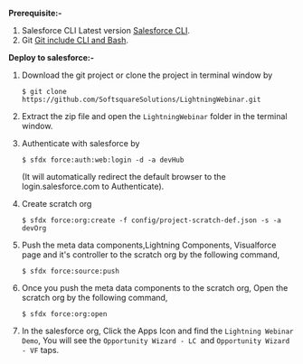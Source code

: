
**Prerequisite:-**
   
   1. Salesforce CLI Latest version [Salesforce CLI](https://developer.salesforce.com/tools/sfdxcli/).
   2. Git [Git include CLI and Bash](https://git-scm.com/downloads).

**Deploy to salesforce:-**

   1. Download the git project or clone the project in terminal window by

      ```$ git clone https://github.com/SoftsquareSolutions/LightningWebinar.git```

   2. Extract the zip file and open the `LightningWebinar` folder in the terminal window.

   3. Authenticate with salesforce by

      ```$ sfdx force:auth:web:login -d -a devHub```

      (It will automatically redirect the default browser to the login.salesforce.com to Authenticate).

   4. Create scratch org

      ```$ sfdx force:org:create -f config/project-scratch-def.json -s -a devOrg```


   5. Push the meta data components,Lightning Components, Visualforce page and it's controller to the scratch org by the following command,

      ```$ sfdx force:source:push```


   6. Once you push the meta data components to the scratch org, Open the scratch org by the following command,

      ```$ sfdx force:org:open```


   7. In the salesforce org, Click the Apps Icon and find the `Lightning Webinar Demo`, You will see the `Opportunity Wizard - LC `and `Opportunity Wizard - VF` taps.
